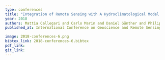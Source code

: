 ```yaml
---
type: conferences
title: "Integration of Remote Sensing with A Hydroclimatological Model for an Improved Monitoring of Alpine Glaciers"
year: 2018
authors: Mattia Callegari and Carlo Marin and Daniel Günther and Philipp Rastner and Lorenzo Bruzzone and Begüm Demir and Thomas Marke and Ulrich Strasser and Marc Zebisch and Claudia Notarnicola
published_at: International Conference on Geoscience and Remote Sensing Symposium, 6239-6242, 2018

image: 2018-conferences-6.png
bibtex_link: 2018-conferences-6.bibtex
pdf_link:
git_link:
---
```

